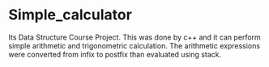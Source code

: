 # Simple_calculator
Its Data Structure Course Project. This was done by c++ and it can perform simple arithmetic and trigonometric calculation. The arithmetic expressions were converted from infix to postfix than evaluated using stack.
